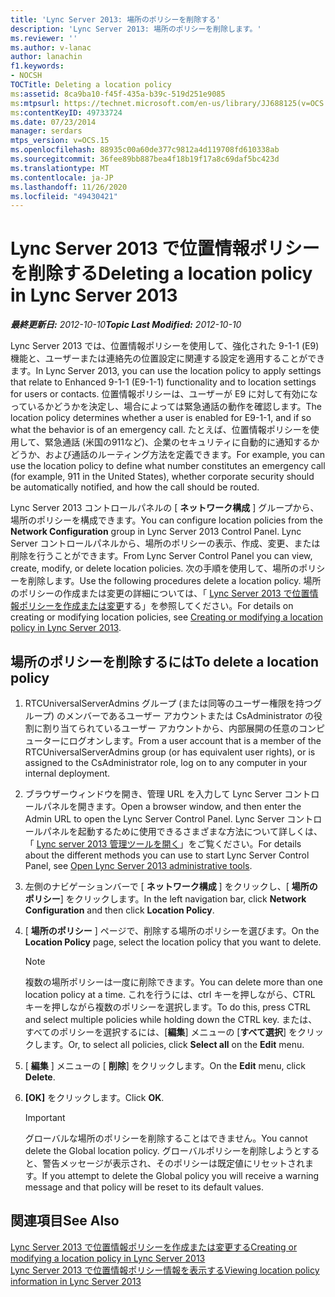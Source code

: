 ```yaml
---
title: 'Lync Server 2013: 場所のポリシーを削除する'
description: 'Lync Server 2013: 場所のポリシーを削除します。'
ms.reviewer: ''
ms.author: v-lanac
author: lanachin
f1.keywords:
- NOCSH
TOCTitle: Deleting a location policy
ms:assetid: 8ca9ba10-f45f-435a-b39c-519d251e9085
ms:mtpsurl: https://technet.microsoft.com/en-us/library/JJ688125(v=OCS.15)
ms:contentKeyID: 49733724
ms.date: 07/23/2014
manager: serdars
mtps_version: v=OCS.15
ms.openlocfilehash: 88935c00a60de377c9812a4d119708fd610338ab
ms.sourcegitcommit: 36fee89bb887bea4f18b19f17a8c69daf5bc423d
ms.translationtype: MT
ms.contentlocale: ja-JP
ms.lasthandoff: 11/26/2020
ms.locfileid: "49430421"
---
```

# <a name="deleting-a-location-policy-in-lync-server-2013"></a><span data-ttu-id="691a4-103">Lync Server 2013 で位置情報ポリシーを削除する</span><span class="sxs-lookup"><span data-stu-id="691a4-103">Deleting a location policy in Lync Server 2013</span></span>

<div data-xmlns="http://www.w3.org/1999/xhtml">

<div class="topic" data-xmlns="http://www.w3.org/1999/xhtml" data-msxsl="urn:schemas-microsoft-com:xslt" data-cs="https://msdn.microsoft.com/">

<div data-asp="https://msdn2.microsoft.com/asp">



</div>

<div id="mainSection">

<div id="mainBody"><span data-ttu-id="691a4-104">

<span> </span></span><span class="sxs-lookup"><span data-stu-id="691a4-104">

<span> </span></span></span>

<span data-ttu-id="691a4-105">_**最終更新日:** 2012-10-10_</span><span class="sxs-lookup"><span data-stu-id="691a4-105">_**Topic Last Modified:** 2012-10-10_</span></span>

<span data-ttu-id="691a4-106">Lync Server 2013 では、位置情報ポリシーを使用して、強化された 9-1-1 (E9) 機能と、ユーザーまたは連絡先の位置設定に関連する設定を適用することができます。</span><span class="sxs-lookup"><span data-stu-id="691a4-106">In Lync Server 2013, you can use the location policy to apply settings that relate to Enhanced 9-1-1 (E9-1-1) functionality and to location settings for users or contacts.</span></span> <span data-ttu-id="691a4-107">位置情報ポリシーは、ユーザーが E9 に対して有効になっているかどうかを決定し、場合によっては緊急通話の動作を確認します。</span><span class="sxs-lookup"><span data-stu-id="691a4-107">The location policy determines whether a user is enabled for E9-1-1, and if so what the behavior is of an emergency call.</span></span> <span data-ttu-id="691a4-108">たとえば、位置情報ポリシーを使用して、緊急通話 (米国の911など)、企業のセキュリティに自動的に通知するかどうか、および通話のルーティング方法を定義できます。</span><span class="sxs-lookup"><span data-stu-id="691a4-108">For example, you can use the location policy to define what number constitutes an emergency call (for example, 911 in the United States), whether corporate security should be automatically notified, and how the call should be routed.</span></span>

<span data-ttu-id="691a4-109">Lync Server 2013 コントロールパネルの [ **ネットワーク構成** ] グループから、場所のポリシーを構成できます。</span><span class="sxs-lookup"><span data-stu-id="691a4-109">You can configure location policies from the **Network Configuration** group in Lync Server 2013 Control Panel.</span></span> <span data-ttu-id="691a4-110">Lync Server コントロールパネルから、場所のポリシーの表示、作成、変更、または削除を行うことができます。</span><span class="sxs-lookup"><span data-stu-id="691a4-110">From Lync Server Control Panel you can view, create, modify, or delete location policies.</span></span> <span data-ttu-id="691a4-111">次の手順を使用して、場所のポリシーを削除します。</span><span class="sxs-lookup"><span data-stu-id="691a4-111">Use the following procedures delete a location policy.</span></span> <span data-ttu-id="691a4-112">場所のポリシーの作成または変更の詳細については、「 [Lync Server 2013 で位置情報ポリシーを作成または変更](lync-server-2013-creating-or-modifying-a-location-policy.md)する」を参照してください。</span><span class="sxs-lookup"><span data-stu-id="691a4-112">For details on creating or modifying location policies, see [Creating or modifying a location policy in Lync Server 2013](lync-server-2013-creating-or-modifying-a-location-policy.md).</span></span>

<div>

## <a name="to-delete-a-location-policy"></a><span data-ttu-id="691a4-113">場所のポリシーを削除するには</span><span class="sxs-lookup"><span data-stu-id="691a4-113">To delete a location policy</span></span>

1.  <span data-ttu-id="691a4-114">RTCUniversalServerAdmins グループ (または同等のユーザー権限を持つグループ) のメンバーであるユーザー アカウントまたは CsAdministrator の役割に割り当てられているユーザー アカウントから、内部展開の任意のコンピューターにログオンします。</span><span class="sxs-lookup"><span data-stu-id="691a4-114">From a user account that is a member of the RTCUniversalServerAdmins group (or has equivalent user rights), or is assigned to the CsAdministrator role, log on to any computer in your internal deployment.</span></span>

2.  <span data-ttu-id="691a4-115">ブラウザーウィンドウを開き、管理 URL を入力して Lync Server コントロールパネルを開きます。</span><span class="sxs-lookup"><span data-stu-id="691a4-115">Open a browser window, and then enter the Admin URL to open the Lync Server Control Panel.</span></span> <span data-ttu-id="691a4-116">Lync Server コントロールパネルを起動するために使用できるさまざまな方法について詳しくは、「 [Lync server 2013 管理ツールを開く](lync-server-2013-open-lync-server-administrative-tools.md)」をご覧ください。</span><span class="sxs-lookup"><span data-stu-id="691a4-116">For details about the different methods you can use to start Lync Server Control Panel, see [Open Lync Server 2013 administrative tools](lync-server-2013-open-lync-server-administrative-tools.md).</span></span>

3.  <span data-ttu-id="691a4-117">左側のナビゲーションバーで [ **ネットワーク構成** ] をクリックし、[ **場所のポリシー**] をクリックします。</span><span class="sxs-lookup"><span data-stu-id="691a4-117">In the left navigation bar, click **Network Configuration** and then click **Location Policy**.</span></span>

4.  <span data-ttu-id="691a4-118">[ **場所のポリシー** ] ページで、削除する場所のポリシーを選びます。</span><span class="sxs-lookup"><span data-stu-id="691a4-118">On the **Location Policy** page, select the location policy that you want to delete.</span></span>
    
    <div>
    

    > [!NOTE]  
    > <span data-ttu-id="691a4-119">複数の場所ポリシーは一度に削除できます。</span><span class="sxs-lookup"><span data-stu-id="691a4-119">You can delete more than one location policy at a time.</span></span> <span data-ttu-id="691a4-120">これを行うには、ctrl キーを押しながら、CTRL キーを押しながら複数のポリシーを選択します。</span><span class="sxs-lookup"><span data-stu-id="691a4-120">To do this, press CTRL and select multiple policies while holding down the CTRL key.</span></span> <span data-ttu-id="691a4-121">または、すべてのポリシーを選択するには、[<STRONG>編集</STRONG>] メニューの [<STRONG>すべて選択</STRONG>] をクリックします。</span><span class="sxs-lookup"><span data-stu-id="691a4-121">Or, to select all policies, click <STRONG>Select all</STRONG> on the <STRONG>Edit</STRONG> menu.</span></span>

    
    </div>

5.  <span data-ttu-id="691a4-122">[ **編集** ] メニューの [ **削除**] をクリックします。</span><span class="sxs-lookup"><span data-stu-id="691a4-122">On the **Edit** menu, click **Delete**.</span></span>

6.  <span data-ttu-id="691a4-123">**[OK]** をクリックします。</span><span class="sxs-lookup"><span data-stu-id="691a4-123">Click **OK**.</span></span>
    
    <div>
    

    > [!IMPORTANT]  
    > <span data-ttu-id="691a4-124">グローバルな場所のポリシーを削除することはできません。</span><span class="sxs-lookup"><span data-stu-id="691a4-124">You cannot delete the Global location policy.</span></span> <span data-ttu-id="691a4-125">グローバルポリシーを削除しようとすると、警告メッセージが表示され、そのポリシーは既定値にリセットされます。</span><span class="sxs-lookup"><span data-stu-id="691a4-125">If you attempt to delete the Global policy you will receive a warning message and that policy will be reset to its default values.</span></span>

    
    </div>

</div>

<div>

## <a name="see-also"></a><span data-ttu-id="691a4-126">関連項目</span><span class="sxs-lookup"><span data-stu-id="691a4-126">See Also</span></span>


[<span data-ttu-id="691a4-127">Lync Server 2013 で位置情報ポリシーを作成または変更する</span><span class="sxs-lookup"><span data-stu-id="691a4-127">Creating or modifying a location policy in Lync Server 2013</span></span>](lync-server-2013-creating-or-modifying-a-location-policy.md)  
[<span data-ttu-id="691a4-128">Lync Server 2013 で位置情報ポリシー情報を表示する</span><span class="sxs-lookup"><span data-stu-id="691a4-128">Viewing location policy information in Lync Server 2013</span></span>](lync-server-2013-viewing-location-policy-information.md)  
  

<span data-ttu-id="691a4-129"></div>

</div>

<span> </span>

</div>

</div>

</span><span class="sxs-lookup"><span data-stu-id="691a4-129"></div>

</div>

<span> </span>

</div>

</div>

</span></span></div>

